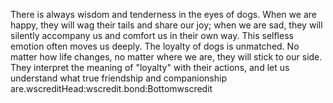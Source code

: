 There is always wisdom and tenderness in the eyes of dogs. When we are happy, they will wag their tails and share our joy; when we are sad, they will silently accompany us and comfort us in their own way. This selfless emotion often moves us deeply.
The loyalty of dogs is unmatched. No matter how life changes, no matter where we are, they will stick to our side. They interpret the meaning of "loyalty" with their actions, and let us understand what true friendship and companionship are.wscreditHead:wscredit.bond:Bottomwscredit
